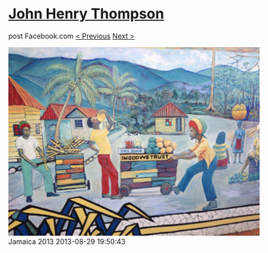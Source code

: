 # [John Henry Thompson](../README.md)
post Facebook.com
[< Previous](2013-08-29-2.md) [Next >](2013-08-29-4.md)

[![](../media/2013-08-29/Jamaica-2014.jpg)](../README.md)
Jamaica 2013
2013-08-29 19:50:43